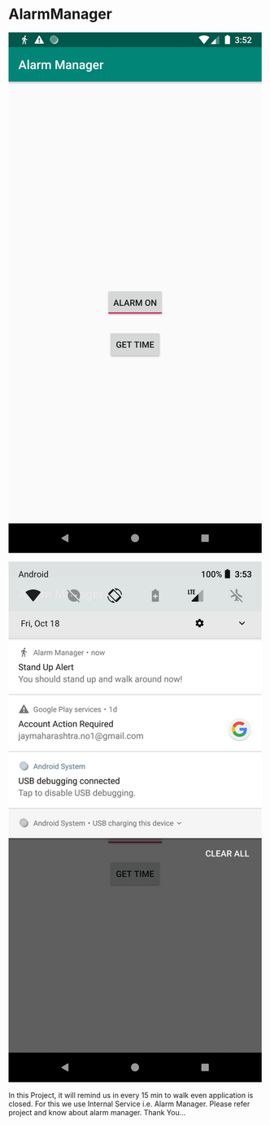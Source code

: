 # AlarmManager

![alt text](https://github.com/sumit-pc/AlarmManager/blob/master/Screenshot_1571394175.png)

![alt text](https://github.com/sumit-pc/AlarmManager/blob/master/Screenshot_1571394187.png)

In this Project, it will remind us in every 15 min to walk even application is closed.
For this we use Internal Service i.e. Alarm Manager.
Please refer project and know about alarm manager.
Thank You...
